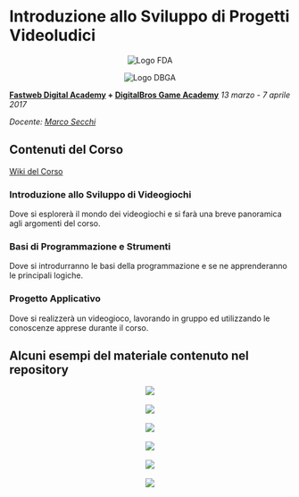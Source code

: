 # Introduzione allo Sviluppo di Progetti Videoludici

<p align="center">
<img src="https://github.com/marcosecchi/fda-2017-gamedev-base/blob/master/images/logofwda.png" alt="Logo FDA" /><br />
</p>
<p align="center">
<img src="https://github.com/marcosecchi/fda-2017-gamedev-base/blob/master/images/logodbga.png" alt="Logo DBGA" />
</p>

**[Fastweb Digital Academy](https://www.fastwebdigital.academy/) + [DigitalBros Game Academy](http://www.dbgameacademy.it/)**
*13 marzo - 7 aprile 2017*

*Docente: [Marco Secchi](http://marcosecchi.it)*

## Contenuti del Corso

[Wiki del Corso](https://github.com/marcosecchi/fda-2016-gamedev-base/wiki)

### Introduzione allo Sviluppo di Videogiochi
Dove si esplorerà il mondo dei videogiochi e si farà una breve panoramica agli argomenti del corso.

### Basi di Programmazione e Strumenti
Dove si introdurranno le basi della programmazione e se ne apprenderanno le principali logiche.

### Progetto Applicativo
Dove si realizzerà un videogioco, lavorando in gruppo ed utilizzando le conoscenze apprese durante il corso.

## Alcuni esempi del materiale contenuto nel repository

<p align="center">
<img src="https://github.com/marcosecchi/fda-2017-gamedev-base/blob/master/images/screen01.png"/><br /><br />
<img src="https://github.com/marcosecchi/fda-2017-gamedev-base/blob/master/images/screen02.png"/><br /><br />
<img src="https://github.com/marcosecchi/fda-2017-gamedev-base/blob/master/images/screen03.png"/><br /><br />
<img src="https://github.com/marcosecchi/fda-2017-gamedev-base/blob/master/images/screen04.png"/><br /><br />
<img src="https://github.com/marcosecchi/fda-2017-gamedev-base/blob/master/images/screen05.png"/><br /><br />
<img src="https://github.com/marcosecchi/fda-2017-gamedev-base/blob/master/images/screen06.png"/>
</p>
